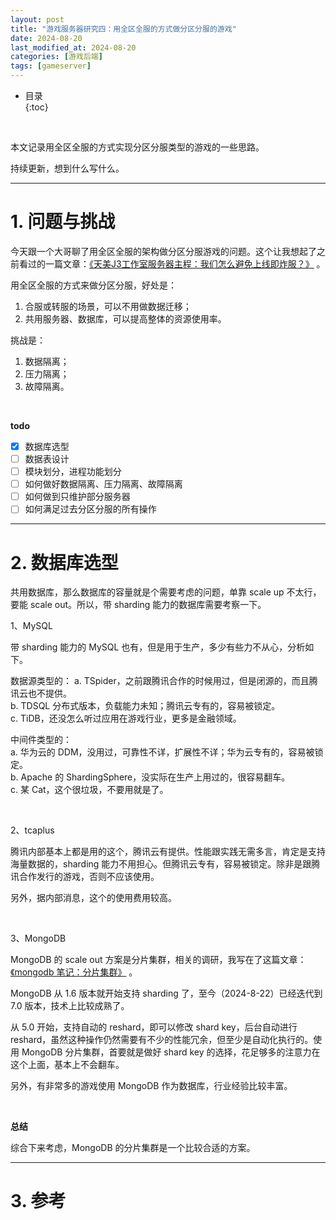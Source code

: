 ```yaml
---
layout: post
title: "游戏服务器研究四：用全区全服的方式做分区分服的游戏"
date: 2024-08-20
last_modified_at: 2024-08-20
categories: [游戏后端]
tags: [gameserver]
---
```


* 目录  
{:toc}
<br/>

本文记录用全区全服的方式实现分区分服类型的游戏的一些思路。  

持续更新，想到什么写什么。  

---

# 1. 问题与挑战

今天跟一个大哥聊了用全区全服的架构做分区分服游戏的问题。这个让我想起了之前看过的一篇文章：[《天美J3工作室服务器主程：我们怎么避免上线即炸服？》](https://youxiputao.com/articles/20565) 。     


用全区全服的方式来做分区分服，好处是：   

1. 合服或转服的场景，可以不用做数据迁移；   
2. 共用服务器、数据库，可以提高整体的资源使用率。    

挑战是：  

1. 数据隔离；   
2. 压力隔离；    
3. 故障隔离。     

<br/>

**todo**   

- [x] 数据库选型
- [ ] 数据表设计
- [ ] 模块划分，进程功能划分
- [ ] 如何做好数据隔离、压力隔离、故障隔离
- [ ] 如何做到只维护部分服务器
- [ ] 如何满足过去分区分服的所有操作

---

# 2. 数据库选型

共用数据库，那么数据库的容量就是个需要考虑的问题，单靠 scale up 不太行，要能 scale out。所以，带 sharding 能力的数据库需要考察一下。  

1、MySQL    

带 sharding 能力的 MySQL 也有，但是用于生产，多少有些力不从心，分析如下。  

数据源类型的： 
a. TSpider，之前跟腾讯合作的时候用过，但是闭源的，而且腾讯云也不提供。    
b. TDSQL 分布式版本，负载能力未知；腾讯云专有的，容易被锁定。    
c. TiDB，还没怎么听过应用在游戏行业，更多是金融领域。    

中间件类型的：  
a. 华为云的 DDM，没用过，可靠性不详，扩展性不详；华为云专有的，容易被锁定。    
b. Apache 的 ShardingSphere，没实际在生产上用过的，很容易翻车。  
c. 某 Cat，这个很垃圾，不要用就是了。   

<br/>

2、tcaplus     

腾讯内部基本上都是用的这个，腾讯云有提供。性能跟实践无需多言，肯定是支持海量数据的，sharding 能力不用担心。但腾讯云专有，容易被锁定。除非是跟腾讯合作发行的游戏，否则不应该使用。   

另外，据内部消息，这个的使用费用较高。   

<br/>

3、MongoDB     

MongoDB 的 scale out 方案是分片集群，相关的调研，我写在了这篇文章：[《mongodb 笔记：分片集群》](https://blog.antsmallant.top/2024/08/19/mongodb-note-2-sharding) 。   

MongoDB 从 1.6 版本就开始支持 sharding 了，至今（2024-8-22）已经迭代到 7.0 版本，技术上比较成熟了。  

从 5.0 开始，支持自动的 reshard，即可以修改 shard key，后台自动进行 reshard，虽然这种操作仍然需要有不少的性能冗余，但至少是自动化执行的。使用 MongoDB 分片集群，首要就是做好 shard key 的选择，花足够多的注意力在这个上面，基本上不会翻车。   

另外，有非常多的游戏使用 MongoDB 作为数据库，行业经验比较丰富。       

<br/>

**总结**

综合下来考虑，MongoDB 的分片集群是一个比较合适的方案。    

---

# 3. 参考